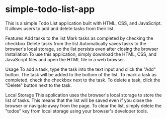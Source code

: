 # simple-todo-list-app
This is a simple Todo List application built with HTML, CSS, and JavaScript. It allows users to add and delete tasks from their list.

Features
Add tasks to the list
Mark tasks as completed by checking the checkbox
Delete tasks from the list
Automatically saves tasks to the browser's local storage, so the list persists even after closing the browser
Installation
To use this application, simply download the HTML, CSS, and JavaScript files and open the HTML file in a web browser.

Usage
To add a task, type the task into the text input and click the "Add" button. The task will be added to the bottom of the list. To mark a task as completed, check the checkbox next to the task. To delete a task, click the "Delete" button next to the task.

Local Storage
This application uses the browser's local storage to store the list of tasks. This means that the list will be saved even if you close the browser or navigate away from the page. To clear the list, simply delete the "todos" key from local storage using your browser's developer tools.

